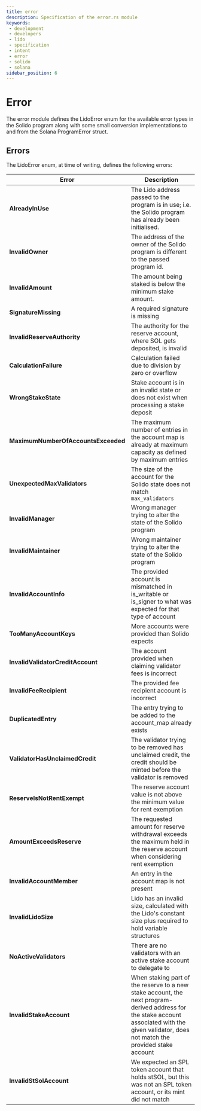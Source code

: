```yaml
---
title: error
description: Specification of the error.rs module
keywords:
 - development
 - developers
 - lido
 - specification
 - intent
 - error
 - solido
 - solana
sidebar_position: 6
---
```


# Error

The error module defines the LidoError enum for the available error types in the Solido  program along with some small conversion implementations to and from the Solana ProgramError struct.

## Errors

The LidoError enum, at time of writing, defines the following errors:

| Error | Description |
| --- | --- |
| **AlreadyInUse**  |  The Lido address passed to the program is in use; i.e. the Solido program has already been initialised. |
| **InvalidOwner** |  The address of the owner of the Solido program is different to the passed program id. |
| **InvalidAmount** |  The amount being staked is below the minimum stake amount. |
| **SignatureMissing** | A required signature is missing |
| **InvalidReserveAuthority** | The authority for the reserve account, where SOL gets deposited, is invalid |
| **CalculationFailure** | Calculation failed due to division by zero or overflow |
| **WrongStakeState** | Stake account is in an invalid state or does not exist when processing a stake deposit |
| **MaximumNumberOfAccountsExceeded** | The maximum number of entries in the account map is already at maximum capacity as defined by maximum entries |
| **UnexpectedMaxValidators** | The size of the account for the Solido state does not match `max_validators` |
| **InvalidManager** |  Wrong manager trying  to alter the state of the Solido program |
| **InvalidMaintainer** |  Wrong maintainer trying  to alter the state of the Solido program |
| **InvalidAccountInfo** | The provided account is mismatched in is_writable or is_signer to what was expected for that type of account  |
| **TooManyAccountKeys** | More accounts were provided than Solido expects |
| **InvalidValidatorCreditAccount** | The account provided when claiming validator fees is incorrect |
| **InvalidFeeRecipient** | The provided fee recipient account is incorrect |
| **DuplicatedEntry** | The entry trying to be added to the account_map already exists |
| **ValidatorHasUnclaimedCredit** | The validator trying to be removed has unclaimed credit, the credit should be minted before the validator is removed |
| **ReserveIsNotRentExempt** | The reserve account value is not above the minimum value for rent exemption |
| **AmountExceedsReserve** |  The requested amount for reserve withdrawal exceeds the maximum held in the reserve account when considering rent exemption |
| **InvalidAccountMember** | An entry in the account map is not present |
| **InvalidLidoSize** | Lido has an invalid size, calculated with the Lido's constant size plus  required to hold variable structures |
| **NoActiveValidators** | There are no validators with an active stake account to delegate to |
| **InvalidStakeAccount** | When staking part of the reserve to a new stake account, the next program-derived address for the stake account associated with the given validator, does not match the provided stake account |
| **InvalidStSolAccount** | We expected an SPL token account that holds stSOL, but this was not an SPL token account, or its mint did not match |
